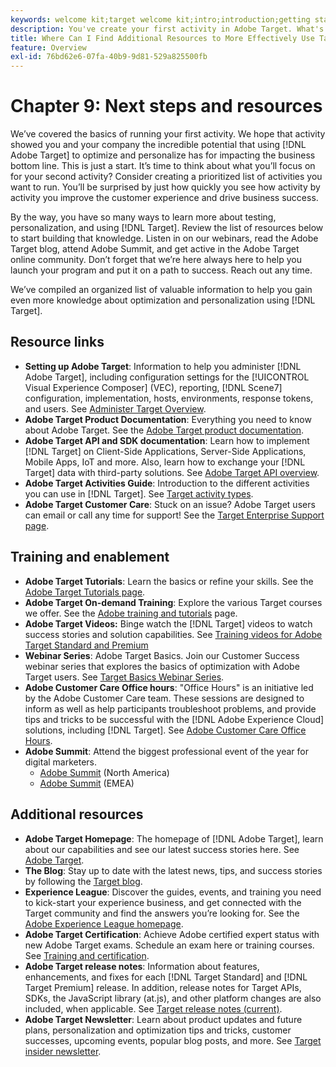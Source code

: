 ```yaml
---
keywords: welcome kit;target welcome kit;intro;introduction;getting started
description: You've create your first activity in Adobe Target. What's next? Use this article to find links to additional resouces, training tutorials, and how-to videos.
title: Where Can I Find Additional Resources to More Effectively Use Target?
feature: Overview
exl-id: 76bd62e6-07fa-40b9-9d81-529a825500fb
---
```

# Chapter 9: Next steps and resources

We’ve covered the basics of running your first activity. We hope that activity showed you and your company the incredible potential that using [!DNL Adobe Target] to optimize and personalize has for impacting the business bottom line. This is just a start. It’s time to think about what you’ll focus on for your second activity? Consider creating a prioritized list of activities you want to run. You’ll be surprised by just how quickly you see how activity by activity you improve the customer experience and drive business success.

By the way, you have so many ways to learn more about testing, personalization, and using [!DNL Target]. Review the list of resources below to start building that knowledge. Listen in on our webinars, read the Adobe Target blog, attend Adobe Summit, and get active in the Adobe Target online community. Don’t forget that we’re here always here to help you launch your program and put it on a path to success. Reach out any time.

We’ve compiled an organized list of valuable information to help you gain even more knowledge about optimization and personalization using [!DNL Target].

## Resource links

* **Setting up Adobe Target**: Information to help you administer [!DNL Adobe Target], including configuration settings for the [!UICONTROL Visual Experience Composer] (VEC), reporting, [!DNL Scene7] configuration, implementation, hosts, environments, response tokens, and users. See [Administer Target Overview](/help/administrating-target/administrating-target.md).
* **Adobe Target Product Documentation**: Everything you need to know about Adobe Target. See the [Adobe Target product documentation](https://experienceleague.adobe.com/docs/target/using/target-home.html). 
* **Adobe Target API and SDK documentation**: Learn how to implement [!DNL Target] on Client-Side Applications, Server-Side Applications, Mobile Apps, IoT and more. Also, learn how to exchange your [!DNL Target] data with third-party solutions. See [Adobe Target API overview](/help/api/api-overview.md).
* **Adobe Target Activities Guide**: Introduction to the different activities you can use in [!DNL Target]. See [Target activity types](/help/c-activities/target-activities-guide.md).
* **Adobe Target Customer Care**: Stuck on an issue? Adobe Target users can email or call any time for support! See the [Target Enterprise Support page](https://helpx.adobe.com/contact/enterprise-support.ec.html#target).

## Training and enablement

* **Adobe Target Tutorials**: Learn the basics or refine your skills. See the [Adobe Target Tutorials page](https://experienceleague.adobe.com/docs/target-learn/tutorials/overview.html). 
* **Adobe Target On-demand Training**: Explore the various Target courses we offer. See the [Adobe training and tutorials](https://helpx.adobe.com/learning.html?promoid=KAUDK) page.
* **Adobe Target Videos:** Binge watch the [!DNL Target] videos to watch success stories and solution capabilities. See [Training videos for Adobe Target Standard and Premium](/help/c-intro/target-standard-premium-training-videos.md)
* **Webinar Series**: Adobe Target Basics. Join our Customer Success webinar series that explores the basics of optimization with Adobe Target users. See [Target Basics Webinar Series](/help/cmp-resources-and-contact-information.md#concept_11902FAC95C64479AABE020557A7EEE4).
* **Adobe Customer Care Office hours**: "Office Hours" is an initiative led by the Adobe Customer Care team. These sessions are designed to inform as well as help participants troubleshoot problems, and provide tips and tricks to be successful with the [!DNL Adobe Experience Cloud] solutions, including [!DNL Target]. See [Adobe Customer Care Office Hours](/help/cmp-resources-and-contact-information.md#concept_58EA30379D3B48C4848BA2A8C464A5B7).
* **Adobe Summit**: Attend the biggest professional event of the year for digital marketers. 
  * [Adobe Summit](https://summit.adobe.com/na/) (North America)
  * [Adobe Summit](https://summit-emea.adobe.com/emea/) (EMEA)
 
## Additional resources

* **Adobe Target Homepage**: The homepage of [!DNL Adobe Target], learn about our capabilities and see our latest success stories here. See [Adobe Target](https://www.adobe.com/marketing/target.html).
* **The Blog**: Stay up to date with the latest news, tips, and success stories by following the [Target blog](https://blog.adobe.com/en/2020/07/29/adobe-target-announces-enhanced-analytics-measurement-for-ai-powered-testing-and-personalization.html#gs.di9df5).
* **Experience League**: Discover the guides, events, and training you need to kick-start your experience business, and get connected with the Target community and find the answers you’re looking for. See the [Adobe Experience League homepage](https://experienceleague.adobe.com/#home).
* **Adobe Target Certification**: Achieve Adobe certified expert status with new Adobe Target exams. Schedule an exam here or training courses. See [Training and certification](/help/c-intro/training-and-certification.md).
* **Adobe Target release notes**: Information about features, enhancements, and fixes for each [!DNL Target Standard] and [!DNL Target Premium] release. In addition, release notes for Target APIs, SDKs, the JavaScript library (at.js), and other platform changes are also included, when applicable. See [Target release notes (current)](/help/r-release-notes/release-notes.md).
* **Adobe Target Newsletter**: Learn about product updates and future plans, personalization and optimization tips and tricks, customer successes, upcoming events, popular blog posts, and more. See [Target insider newsletter](/help/r-release-notes/target-insider-newsletter.md).
